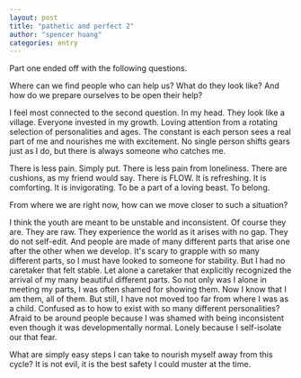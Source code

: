 ```yaml
---
layout: post
title: "pathetic and perfect 2"
author: "spencer huang"
categories: entry
---
```


Part one ended off with the following questions.

Where can we find people who can help us? What do they look like? And how do we prepare ourselves to be open their help?

I feel most connected to the second question. In my head. They look like a village. Everyone invested in my growth. Loving attention from a rotating selection of personalities and ages. The constant is each person sees a real part of me and nourishes me with excitement. No single person shifts gears just as I do, but there is always someone who catches me. 

There is less pain. Simply put. There is less pain from loneliness. There are cushions, as my friend would say. There is FLOW. It is refreshing. It is comforting. It is invigorating. To be a part of a loving beast. To belong. 

From where we are right now, how can we move closer to such a situation?


I think the youth are meant to be unstable and inconsistent. Of course they are. They are raw. They experience the world as it arises with no gap. They do not self-edit. And people are made of many different parts that arise one after the other when we develop. It's scary to grapple with so many different parts, so I must have looked to someone for stability. But I had no caretaker that felt stable. Let alone a caretaker that explicitly recognized the arrival of my many beautiful different parts. So not only was I alone in meeting my parts, I was often shamed for showing them. Now I know that I am them, all of them. But still, I have not moved too far from where I was as a child. Confused as to how to exist with so many different personalities? Afraid to be around people because I was shamed with being inconsistent even though it was developmentally normal. Lonely because I self-isolate our that fear.

What are simply easy steps I can take to nourish myself away from this cycle? It is not evil, it is the best safety I could muster at the time.